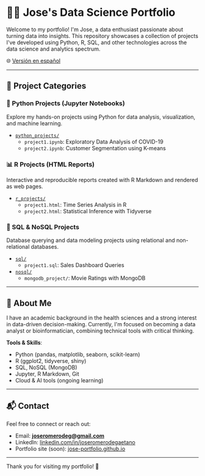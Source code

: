# 👨‍💻 Jose's Data Science Portfolio

Welcome to my portfolio! I'm Jose, a data enthusiast passionate about turning data into insights. This repository showcases a collection of projects I've developed using Python, R, SQL, and other technologies across the data science and analytics spectrum.

🌐 [Versión en español](./README.md)

---

## 📂 Project Categories

### 🐍 Python Projects (Jupyter Notebooks)
Explore my hands-on projects using Python for data analysis, visualization, and machine learning.

- [`python_projects/`](./python_projects/)
  - `project1.ipynb`: Exploratory Data Analysis of COVID-19
  - `project2.ipynb`: Customer Segmentation using K-means

### 📊 R Projects (HTML Reports)
Interactive and reproducible reports created with R Markdown and rendered as web pages.

- [`r_projects/`](./r_projects/)
  - `project1.html`: Time Series Analysis in R
  - `project2.html`: Statistical Inference with Tidyverse

### 🧮 SQL & NoSQL Projects
Database querying and data modeling projects using relational and non-relational databases.

- [`sql/`](./sql/)
  - `project1.sql`: Sales Dashboard Queries
- [`nosql/`](./nosql/)
  - `mongodb_project/`: Movie Ratings with MongoDB

---

## 📌 About Me

I have an academic background in the health sciences and a strong interest in data-driven decision-making. Currently, I'm focused on becoming a data analyst or bioinformatician, combining technical tools with critical thinking.

**Tools & Skills**:
- Python (pandas, matplotlib, seaborn, scikit-learn)
- R (ggplot2, tidyverse, shiny)
- SQL, NoSQL (MongoDB)
- Jupyter, R Markdown, Git
- Cloud & AI tools (ongoing learning)

---

## 📬 Contact

Feel free to connect or reach out:

- Email: **joseromerodeg@gmail.com**
- LinkedIn: [linkedin.com/in/joseromerodegaetano](https://linkedin.com/in/joseromerodegaetano)
- Portfolio site (soon): [jose-portfolio.github.io](https://jose-portfolio.github.io)

---

Thank you for visiting my portfolio! 🙌

